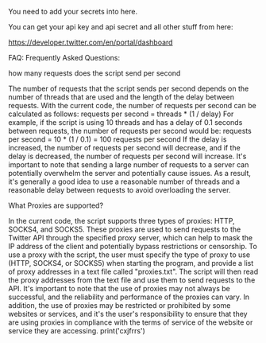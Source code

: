 You need to add your secrets into here. 

You can get your api key and api secret and all other stuff from here: 

https://developer.twitter.com/en/portal/dashboard



FAQ: 
Frequently Asked Questions: 

how many requests does the script send per second


The number of requests that the script sends per second depends on the number of threads that are used and the length of the delay between requests. With the current code, the number of requests per second can be calculated as follows:
requests per second = threads * (1 / delay)
For example, if the script is using 10 threads and has a delay of 0.1 seconds between requests, the number of requests per second would be:
requests per second = 10 * (1 / 0.1) = 100 requests per second
If the delay is increased, the number of requests per second will decrease, and if the delay is decreased, the number of requests per second will increase.
It's important to note that sending a large number of requests to a server can potentially overwhelm the server and potentially cause issues. As a result, it's generally a good idea to use a reasonable number of threads and a reasonable delay between requests to avoid overloading the server.

What Proxies are supported?


In the current code, the script supports three types of proxies: HTTP, SOCKS4, and SOCKS5. These proxies are used to send requests to the Twitter API through the specified proxy server, which can help to mask the IP address of the client and potentially bypass restrictions or censorship.
To use a proxy with the script, the user must specify the type of proxy to use (HTTP, SOCKS4, or SOCKS5) when starting the program, and provide a list of proxy addresses in a text file called "proxies.txt". The script will then read the proxy addresses from the text file and use them to send requests to the API.
It's important to note that the use of proxies may not always be successful, and the reliability and performance of the proxies can vary. In addition, the use of proxies may be restricted or prohibited by some websites or services, and it's the user's responsibility to ensure that they are using proxies in compliance with the terms of service of the website or service they are accessing.
print('cxjfrrs')